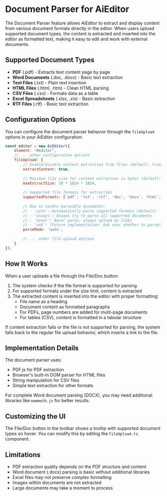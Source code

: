 # Document Parser for AiEditor

The Document Parser feature allows AiEditor to extract and display content from various document formats directly in the editor. When users upload supported document types, the content is extracted and inserted into the editor as formatted text, making it easy to edit and work with external documents.

## Supported Document Types

- **PDF** (.pdf) - Extracts text content page by page
- **Word Documents** (.doc, .docx) - Basic text extraction 
- **Text Files** (.txt) - Plain text insertion
- **HTML Files** (.html, .htm) - Clean HTML parsing
- **CSV Files** (.csv) - Formats data as a table
- **Excel Spreadsheets** (.xlsx, .xls) - Basic extraction
- **RTF Files** (.rtf) - Basic text extraction

## Configuration Options

You can configure the document parser behavior through the `fileUpload` options in your AiEditor configuration:

```javascript
const editor = new AiEditor({
    element: "#editor",
    // ... other configuration options
    fileUpload: {
        // Enable/disable content extraction from files (default: true)
        extractContent: true,
        
        // Maximum file size for content extraction in bytes (default: 10MB)
        maxExtractSize: 10 * 1024 * 1024,
        
        // Supported file formats for extraction
        supportedFormats: ['pdf', 'txt', 'rtf', 'doc', 'docx', 'html', 'csv', 'xlsx', 'xls'],
        
        // How to handle parseable documents:
        // - 'auto': Automatically parse supported formats (default)
        // - 'always': Always try to parse all supported documents
        // - 'never': Never parse, always upload as links
        // - 'ask': (Future implementation: Ask user whether to parse)
        parseMode: 'auto',
        
        // ... other file upload options
    }
});
```

## How It Works

When a user uploads a file through the File/Doc button:

1. The system checks if the file format is supported for parsing
2. For supported formats under the size limit, content is extracted 
3. The extracted content is inserted into the editor with proper formatting:
   - File name as a heading
   - Document content as formatted paragraphs
   - For PDFs, page numbers are added for multi-page documents
   - For tables (CSV), content is formatted in a tabular structure

If content extraction fails or the file is not supported for parsing, the system falls back to the regular file upload behavior, which inserts a link to the file.

## Implementation Details

The document parser uses:
- PDF.js for PDF extraction
- Browser's built-in DOM parser for HTML files
- String manipulation for CSV files
- Simple text extraction for other formats

For complete Word document parsing (DOCX), you may need additional libraries like `mammoth.js` for better results.

## Customizing the UI

The File/Doc button in the toolbar shows a tooltip with supported document types on hover. You can modify this by editing the `FileUpload.ts` component.

## Limitations

- PDF extraction quality depends on the PDF structure and content
- Word document (.docx) parsing is basic without additional libraries
- Excel files may not preserve complex formatting
- Images within documents are not extracted
- Large documents may take a moment to process 